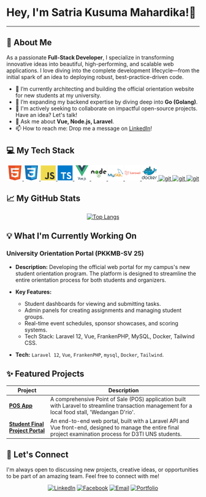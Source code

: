 

#  Hey, I'm Satria Kusuma Mahardika!👋


---

## 🚀 About Me

As a passionate **Full-Stack Developer**, I specialize in transforming innovative ideas into beautiful, high-performing, and scalable web applications. I love diving into the complete development lifecycle—from the initial spark of an idea to deploying robust, best-practice-driven code.

- 🔭  I’m currently architecting and building the official orientation website for new students at my university.
- 🌱 I’m expanding my backend expertise by diving deep into **Go (Golang)**.
- 👯 I'm actively seeking to collaborate on impactful open-source projects. Have an idea? Let's talk!
- 💬 Ask me about **Vue, Node.js, Laravel**.
- 📫 How to reach me: Drop me a message on [LinkedIn](https://www.linkedin.com/in/satria-kusuma-mahardika-871359242/)!


## 💻 My Tech Stack

<p align="center">
  <a href="https://developer.mozilla.org/en-US/docs/Web/HTML" target="_blank" rel="noreferrer"> <img src="https://raw.githubusercontent.com/devicons/devicon/master/icons/html5/html5-original.svg" alt="html5" width="40" height="40"/> </a>
  <a href="https://developer.mozilla.org/en-US/docs/Web/CSS" target="_blank" rel="noreferrer"> <img src="https://raw.githubusercontent.com/devicons/devicon/master/icons/css3/css3-original.svg" alt="css3" width="40" height="40"/> </a>
  <a href="https://developer.mozilla.org/en-US/docs/Web/JavaScript" target="_blank" rel="noreferrer"> <img src="https://raw.githubusercontent.com/devicons/devicon/master/icons/javascript/javascript-original.svg" alt="javascript" width="40" height="40"/> </a>
  <a href="https://www.typescriptlang.org/" target="_blank" rel="noreferrer"> <img src="https://raw.githubusercontent.com/devicons/devicon/master/icons/typescript/typescript-original.svg" alt="typescript" width="40" height="40"/> </a>
  <a href="https://vuejs.org/" target="_blank" rel="noreferrer"> <img src="https://raw.githubusercontent.com/devicons/devicon/master/icons/vuejs/vuejs-original-wordmark.svg" alt="vuejs" width="40" height="40"/> </a>
  <a href="https://nodejs.org" target="_blank" rel="noreferrer"> <img src="https://raw.githubusercontent.com/devicons/devicon/master/icons/nodejs/nodejs-original-wordmark.svg" alt="nodejs" width="40" height="40"/> </a>
  <a href="https://mysql.com" target="_blank" rel="noreferrer"> <img src="https://raw.githubusercontent.com/devicons/devicon/master/icons/mysql/mysql-original-wordmark.svg" alt="mysql" width="40" height="40"/> </a>
  <a href="https://www.laravel.com/" target="_blank" rel="noreferrer"> <img src="https://raw.githubusercontent.com/devicons/devicon/master/icons/laravel/laravel-original-wordmark.svg" alt="laravel" width="40" height="40"/> </a>
  <a href="https://www.docker.com/" target="_blank" rel="noreferrer"> <img src="https://raw.githubusercontent.com/devicons/devicon/master/icons/docker/docker-original-wordmark.svg" alt="docker" width="40" height="40"/> </a>
  <a href="https://git-scm.com/" target="_blank" rel="noreferrer"> <img src="https://www.vectorlogo.zone/logos/git-scm/git-scm-icon.svg" alt="git" width="40" height="40"/> </a>
  <a href="https://tailwindcss.com/" target="_blank" rel="noreferrer"> <img src="https://www.vectorlogo.zone/logos/tailwindcss/tailwindcss-icon.svg" alt="git" width="40" height="40"/> </a>
  <a href="https://postman.com/" target="_blank" rel="noreferrer"> <img src="https://www.vectorlogo.zone/logos/getpostman/getpostman-icon.svg" alt="git" width="40" height="40"/> </a>
</p>


## 📈 My GitHub Stats

<p align="center">

  <a href="https://github.com/anuraghazra/github-readme-stats">
    <img align="center" src="https://github-readme-stats.vercel.app/api/top-langs/?username=satriaksm&layout=compact&theme=dracula" alt="Top Langs" />
  </a>
</p>


## 💡 What I'm Currently Working On

### University Orientation Portal (PKKMB-SV 25)
- **Description:** Developing the official web portal for my campus's new student orientation program. The platform is designed to streamline the entire orientation process for both students and organizers.

- **Key Features:**
    - Student dashboards for viewing and submitting tasks.
    - Admin panels for creating assignments and managing student groups.
    - Real-time event schedules, sponsor showcases, and scoring systems.
    - Tech Stack: Laravel 12, Vue, FrankenPHP, MySQL, Docker, Tailwind CSS.

- **Tech:** `Laravel 12`, `Vue`, `FrankenPHP`, `mysql`, `Docker`, `Tailwind`.


## ✨ Featured Projects

| Project | Description 
|---|---
| **[POS App](link-to-repo)** | A comprehensive Point of Sale (POS) application built with Laravel to streamline transaction management for a local food stall, 'Wedangan D'rio'. 
| **[Student Final Project Portal](link-to-repo)** | An end-to-end web portal, built with a Laravel API and Vue front-end, designed to manage the entire final project examination process for D3TI UNS students.

## 💬 Let's Connect

I'm always open to discussing new projects, creative ideas, or opportunities to be part of an amazing team. Feel free to connect with me!

<p align="center">
  <a href="https://www.linkedin.com/in/satria-kusuma-mahardika-871359242/" target="_blank"><img src="https://img.shields.io/badge/LinkedIn-0077B5?style=for-the-badge&logo=linkedin&logoColor=white" alt="LinkedIn"/></a>
  <a href="https://www.facebook.com/satriakusuma213/" target="_blank"><img src="https://img.shields.io/badge/Facebook-1DA1F2?style=for-the-badge&logo=facebook&logoColor=white" alt="Facebook"/></a>
  <a href="mailto:satriaksm.20@gmail.com"><img src="https://img.shields.io/badge/Gmail-D14836?style=for-the-badge&logo=gmail&logoColor=white" alt="Email"/></a>
  <a href="https://your-portfolio-website.com/" target="_blank"><img src="https://img.shields.io/badge/Portfolio-255E63?style=for-the-badge&logo=hyper&logoColor=white" alt="Portfolio"/></a>
</p>